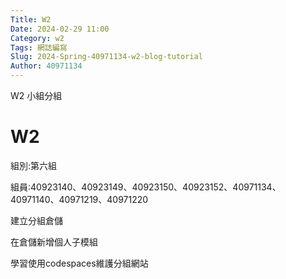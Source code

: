 ```yaml
---
Title: W2
Date: 2024-02-29 11:00
Category: w2
Tags: 網誌編寫
Slug: 2024-Spring-40971134-w2-blog-tutorial
Author: 40971134
---
```


W2 小組分組

<!-- PELICAN_END_SUMMARY -->

# W2
組別:第六組

組員:40923140、40923149、40923150、40923152、40971134、40971140、40971219、40971220

建立分組倉儲

在倉儲新增個人子模組

學習使用codespaces維護分組網站